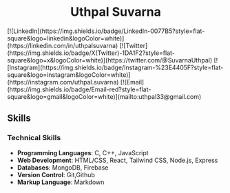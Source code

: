 <h1 style="text-align: center;">Uthpal Suvarna</h1>
[![LinkedIn](https://img.shields.io/badge/LinkedIn-0077B5?style=flat-square&logo=linkedin&logoColor=white)](https://linkedin.com/in/uthpalsuvarna)
[![Twitter](https://img.shields.io/badge/X(Twitter)-1DA1F2?style=flat-square&logo=x&logoColor=white)](https://twitter.com/@SuvarnaUthpal)
[![Instagram](https://img.shields.io/badge/Instagram-%23E4405F?style=flat-square&logo=instagram&logoColor=white)](https://instagram.com/uthpal.suvarna)
[![Email](https://img.shields.io/badge/Email-red?style=flat-square&logo=gmail&logoColor=white)](mailto:uthpal33@gmail.com)


## Skills
### Technical Skills
- **Programming Languages**: C, C++, JavaScript
- **Web Development**: HTML/CSS, React, Tailwind CSS, Node.js, Express
- **Databases**: MongoDB, Firebase
- **Version Control**: Git,Github
- **Markup Language**: Markdown
<!--
**UthpalSuvarna/UthpalSuvarna** is a ✨ _special_ ✨ repository because its `README.md` (this file) appears on your GitHub profile.

Here are some ideas to get you started:

- 🔭 I’m currently working on ...
- 🌱 I’m currently learning ...
- 👯 I’m looking to collaborate on ...
- 🤔 I’m looking for help with ...
- 💬 Ask me about ...
- 📫 How to reach me: ...
- 😄 Pronouns: ...
- ⚡ Fun fact: ...
-->
